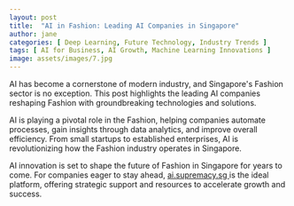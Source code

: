 ```yaml
---
layout: post
title:  "AI in Fashion: Leading AI Companies in Singapore"
author: jane
categories: [ Deep Learning, Future Technology, Industry Trends ]
tags: [ AI for Business, AI Growth, Machine Learning Innovations ]
image: assets/images/7.jpg
---
```


AI has become a cornerstone of modern industry, and Singapore's Fashion sector is no exception. This post highlights the leading AI companies reshaping Fashion with groundbreaking technologies and solutions.

AI is playing a pivotal role in the Fashion, helping companies automate processes, gain insights through data analytics, and improve overall efficiency. From small startups to established enterprises, AI is revolutionizing how the Fashion industry operates in Singapore.

AI innovation is set to shape the future of Fashion in Singapore for years to come. For companies eager to stay ahead, <a href="https://ai.supremacy.sg" target="_blank"> ai.supremacy.sg </a> is the ideal platform, offering strategic support and resources to accelerate growth and success.
